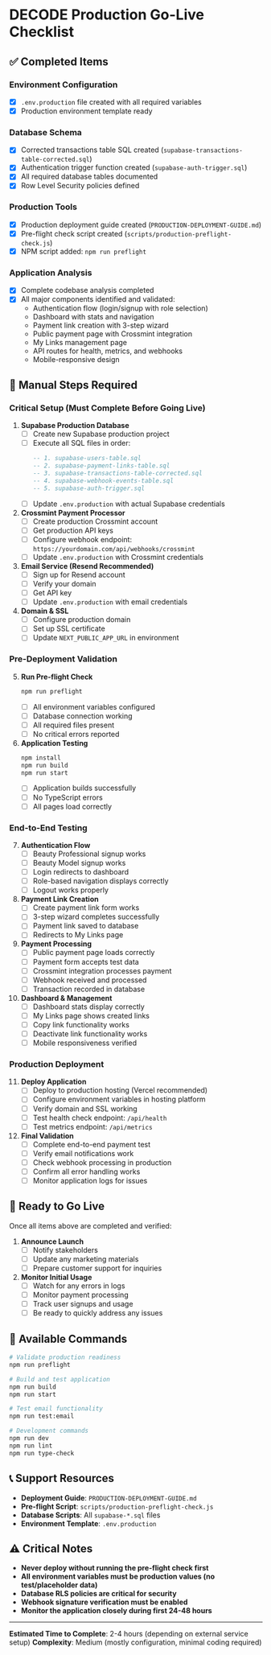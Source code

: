 # DECODE Production Go-Live Checklist

## ✅ Completed Items

### Environment Configuration
- [x] `.env.production` file created with all required variables
- [x] Production environment template ready

### Database Schema 
- [x] Corrected transactions table SQL created (`supabase-transactions-table-corrected.sql`)
- [x] Authentication trigger function created (`supabase-auth-trigger.sql`)
- [x] All required database tables documented
- [x] Row Level Security policies defined

### Production Tools
- [x] Production deployment guide created (`PRODUCTION-DEPLOYMENT-GUIDE.md`)
- [x] Pre-flight check script created (`scripts/production-preflight-check.js`)
- [x] NPM script added: `npm run preflight`

### Application Analysis
- [x] Complete codebase analysis completed
- [x] All major components identified and validated:
  - Authentication flow (login/signup with role selection)
  - Dashboard with stats and navigation
  - Payment link creation with 3-step wizard
  - Public payment page with Crossmint integration
  - My Links management page
  - API routes for health, metrics, and webhooks
  - Mobile-responsive design

## 🔄 Manual Steps Required

### Critical Setup (Must Complete Before Going Live)

1. **Supabase Production Database**
   - [ ] Create new Supabase production project
   - [ ] Execute all SQL files in order:
     ```sql
     -- 1. supabase-users-table.sql
     -- 2. supabase-payment-links-table.sql  
     -- 3. supabase-transactions-table-corrected.sql
     -- 4. supabase-webhook-events-table.sql
     -- 5. supabase-auth-trigger.sql
     ```
   - [ ] Update `.env.production` with actual Supabase credentials

2. **Crossmint Payment Processor**
   - [ ] Create production Crossmint account
   - [ ] Get production API keys
   - [ ] Configure webhook endpoint: `https://yourdomain.com/api/webhooks/crossmint`
   - [ ] Update `.env.production` with Crossmint credentials

3. **Email Service (Resend Recommended)**
   - [ ] Sign up for Resend account
   - [ ] Verify your domain
   - [ ] Get API key
   - [ ] Update `.env.production` with email credentials

4. **Domain & SSL**
   - [ ] Configure production domain
   - [ ] Set up SSL certificate
   - [ ] Update `NEXT_PUBLIC_APP_URL` in environment

### Pre-Deployment Validation

5. **Run Pre-flight Check**
   ```bash
   npm run preflight
   ```
   - [ ] All environment variables configured
   - [ ] Database connection working
   - [ ] All required files present
   - [ ] No critical errors reported

6. **Application Testing**
   ```bash
   npm install
   npm run build
   npm run start
   ```
   - [ ] Application builds successfully
   - [ ] No TypeScript errors
   - [ ] All pages load correctly

### End-to-End Testing

7. **Authentication Flow**
   - [ ] Beauty Professional signup works
   - [ ] Beauty Model signup works  
   - [ ] Login redirects to dashboard
   - [ ] Role-based navigation displays correctly
   - [ ] Logout works properly

8. **Payment Link Creation**
   - [ ] Create payment link form works
   - [ ] 3-step wizard completes successfully
   - [ ] Payment link saved to database
   - [ ] Redirects to My Links page

9. **Payment Processing**
   - [ ] Public payment page loads correctly
   - [ ] Payment form accepts test data
   - [ ] Crossmint integration processes payment
   - [ ] Webhook received and processed
   - [ ] Transaction recorded in database

10. **Dashboard & Management**
    - [ ] Dashboard stats display correctly
    - [ ] My Links page shows created links
    - [ ] Copy link functionality works
    - [ ] Deactivate link functionality works
    - [ ] Mobile responsiveness verified

### Production Deployment

11. **Deploy Application**
    - [ ] Deploy to production hosting (Vercel recommended)
    - [ ] Configure environment variables in hosting platform
    - [ ] Verify domain and SSL working
    - [ ] Test health check endpoint: `/api/health`
    - [ ] Test metrics endpoint: `/api/metrics`

12. **Final Validation**
    - [ ] Complete end-to-end payment test
    - [ ] Verify email notifications work
    - [ ] Check webhook processing in production
    - [ ] Confirm all error handling works
    - [ ] Monitor application logs for issues

## 🚀 Ready to Go Live

Once all items above are completed and verified:

1. **Announce Launch**
   - [ ] Notify stakeholders
   - [ ] Update any marketing materials
   - [ ] Prepare customer support for inquiries

2. **Monitor Initial Usage**
   - [ ] Watch for any errors in logs
   - [ ] Monitor payment processing
   - [ ] Track user signups and usage
   - [ ] Be ready to quickly address any issues

## 🔧 Available Commands

```bash
# Validate production readiness
npm run preflight

# Build and test application
npm run build
npm run start

# Test email functionality  
npm run test:email

# Development commands
npm run dev
npm run lint
npm run type-check
```

## 📞 Support Resources

- **Deployment Guide**: `PRODUCTION-DEPLOYMENT-GUIDE.md`
- **Pre-flight Script**: `scripts/production-preflight-check.js`
- **Database Scripts**: All `supabase-*.sql` files
- **Environment Template**: `.env.production`

## ⚠️ Critical Notes

- **Never deploy without running the pre-flight check first**
- **All environment variables must be production values (no test/placeholder data)**
- **Database RLS policies are critical for security**
- **Webhook signature verification must be enabled**
- **Monitor the application closely during first 24-48 hours**

---

**Estimated Time to Complete**: 2-4 hours (depending on external service setup)
**Complexity**: Medium (mostly configuration, minimal coding required)